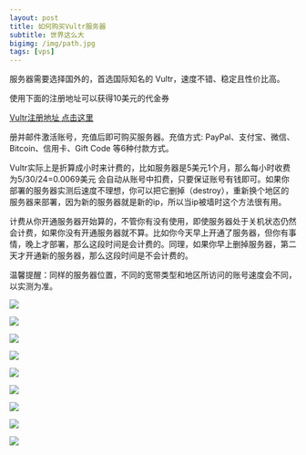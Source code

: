 ```yaml
---
layout: post
title: 如何购买Vultr服务器
subtitle: 世界这么大
bigimg: /img/path.jpg
tags: [vps]
---
```


服务器需要选择国外的，首选国际知名的 Vultr，速度不错、稳定且性价比高。

使用下面的注册地址可以获得10美元的代金券

[Vultr注册地址 点击这里](https://www.vultr.com/?ref=7533124)

册并邮件激活账号，充值后即可购买服务器。充值方式: PayPal、支付宝、微信、Bitcoin、信用卡、Gift Code 等6种付款方式。

Vultr实际上是折算成小时来计费的，比如服务器是5美元1个月，那么每小时收费为5/30/24=0.0069美元 会自动从账号中扣费，只要保证账号有钱即可。如果你部署的服务器实测后速度不理想，你可以把它删掉（destroy），重新换个地区的服务器来部署，因为新的服务器就是新的ip，所以当ip被墙时这个方法很有用。


 
计费从你开通服务器开始算的，不管你有没有使用，即使服务器处于关机状态仍然会计费，如果你没有开通服务器就不算。比如你今天早上开通了服务器，但你有事情，晚上才部署，那么这段时间是会计费的。同理，如果你早上删掉服务器，第二天才开通新的服务器，那么这段时间是不会计费的。

温馨提醒：同样的服务器位置，不同的宽带类型和地区所访问的账号速度会不同，以实测为准。

![](https://raw.githubusercontent.com/ss-ssrcom/ssrou/master/img/blog/v1.png)

![](https://raw.githubusercontent.com/ss-ssrcom/ssrou/master/img/blog/v2.png)

![](https://raw.githubusercontent.com/ss-ssrcom/ssrou/master/img/blog/v3.png)

![](https://raw.githubusercontent.com/ss-ssrcom/ssrou/master/img/blog/v4.png)

![](https://raw.githubusercontent.com/ss-ssrcom/ssrou/master/img/blog/v5.png)

![](https://raw.githubusercontent.com/ss-ssrcom/ssrou/master/img/blog/v6.png)

![](https://raw.githubusercontent.com/ss-ssrcom/ssrou/master/img/blog/v7.png)

![](https://raw.githubusercontent.com/ss-ssrcom/ssrou/master/img/blog/v8.png)

![](https://raw.githubusercontent.com/ss-ssrcom/ssrou/master/img/blog/v9.png)
